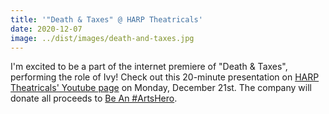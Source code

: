 ```yaml
---
title: '"Death & Taxes" @ HARP Theatricals'
date: 2020-12-07
image: ../dist/images/death-and-taxes.jpg
---
```


I'm excited to be a part of the internet premiere of "Death & Taxes", performing the role of Ivy! Check out this 20-minute presentation on [HARP Theatricals' Youtube page](https://www.youtube.com/channel/UCNGG6u45jOj7mQ7yHuR4mxw) on Monday, December 21st. The company will donate all proceeds to [Be An #ArtsHero](https://beanartshero.com).
